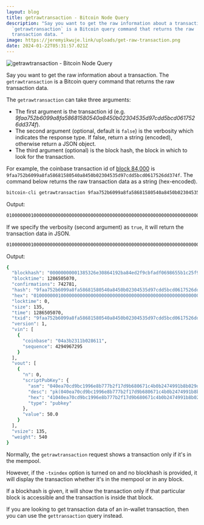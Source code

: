 ```yaml
---
layout: blog
title: getrawtransaction - Bitcoin Node Query
description: "Say you want to get the raw information about a transaction. The
  `getrawtransaction` is a Bitcoin query command that returns the raw
  transaction data. "
image: https://jeremyikwuje.link/uploads/get-raw-transaction.png
date: 2024-01-22T05:31:57.021Z
---
```

![getrawtransaction - Bitcoin Node Query](https://jeremyikwuje.link/uploads/get-raw-transaction.png)

Say you want to get the raw information about a transaction. The `getrawtransaction` is a Bitcoin query command that returns the raw transaction data. 

The `getrawtransaction` can take three arguments: 

* The first argument is the transaction id (e.g. _9faa752b6099a8fa58681580540a8450b02304535d97cdd5bcd0617526dd374f_). 
* The second argument (optional, default is `false`) is the verbosity which indicates the response type. If false, return a string (encoded), otherwise return a JSON object. 
* The third argument (optional) is the block hash, the block in which to look for the transaction.

For example, the coinbase transaction id of [block 84,000](https://jeremyikwuje.link/how-to-get-the-coinbase-transaction-in-a-block-bitcoin-node-query/) is `9faa752b6099a8fa58681580540a8450b02304535d97cdd5bcd0617526dd374f`. The command below returns the raw transaction data as a string (hex-encoded).

```bash
bitcoin-cli getrawtransaction 9faa752b6099a8fa58681580540a8450b02304535d97cdd5bcd0617526dd374f
```
Output:
```bash
01000000010000000000000000000000000000000000000000000000000000000000000000ffffffff0804a3b2311b028611ffffffff0100f2052a010000004341040ea70cd9bc1996e8b777b2f17d9b680671c4b0b2474991b8b029d574e7a12c44e8e4a06fa4cb14983b89f19577259eb5022ca655d8120fa3ac7a03d7e5da4176ac00000000
```
If we specify the verbosity (second argument) as `true`, it will return the transaction data in JSON.

```bash
01000000010000000000000000000000000000000000000000000000000000000000000000ffffffff0804a3b2311b028611ffffffff0100f2052a010000004341040ea70cd9bc1996e8b777b2f17d9b680671c4b0b2474991b8b029d574e7a12c44e8e4a06fa4cb14983b89f19577259eb5022ca655d8120fa3ac7a03d7e5da4176ac00000000 true
```
Output:
```bash
{
  "blockhash": "00000000001385326e30864192ba84ed2f9cbfadf0698655b1c25f93c92f22ad",
  "blocktime": 1286505070,
  "confirmations": 742781,
  "hash": "9faa752b6099a8fa58681580540a8450b02304535d97cdd5bcd0617526dd374f",
  "hex": "01000000010000000000000000000000000000000000000000000000000000000000000000ffffffff0804a3b2311b028611ffffffff0100f2052a010000004341040ea70cd9bc1996e8b777b2f17d9b680671c4b0b2474991b8b029d574e7a12c44e8e4a06fa4cb14983b89f19577259eb5022ca655d8120fa3ac7a03d7e5da4176ac00000000",
  "locktime": 0,
  "size": 135,
  "time": 1286505070,
  "txid": "9faa752b6099a8fa58681580540a8450b02304535d97cdd5bcd0617526dd374f",
  "version": 1,
  "vin": [
    {
      "coinbase": "04a3b2311b028611",
      "sequence": 4294967295
    }
  ],
  "vout": [
    {
      "n": 0,
      "scriptPubKey": {
        "asm": "040ea70cd9bc1996e8b777b2f17d9b680671c4b0b2474991b8b029d574e7a12c44e8e4a06fa4cb14983b89f19577259eb5022ca655d8120fa3ac7a03d7e5da4176 OP_CHECKSIG",
        "desc": "pk(040ea70cd9bc1996e8b777b2f17d9b680671c4b0b2474991b8b029d574e7a12c44e8e4a06fa4cb14983b89f19577259eb5022ca655d8120fa3ac7a03d7e5da4176)#rzwvwd7r",
        "hex": "41040ea70cd9bc1996e8b777b2f17d9b680671c4b0b2474991b8b029d574e7a12c44e8e4a06fa4cb14983b89f19577259eb5022ca655d8120fa3ac7a03d7e5da4176ac",
        "type": "pubkey"
      },
      "value": 50.0
    }
  ],
  "vsize": 135,
  "weight": 540
}
```

Normally, the `getrawtransaction` request shows a transaction only if it's in the mempool.

However, if the `-txindex` option is turned on and no blockhash is provided, it will display the transaction whether it's in the mempool or in any block.

If a blockhash is given, it will show the transaction only if that particular block is accessible and the transaction is inside that block.

If you are looking to get transaction data of an in-wallet transaction, then you can use the `gettransaction` query instead.